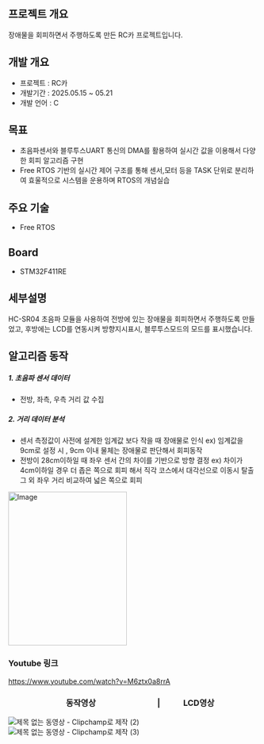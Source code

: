 ## 프로젝트 개요
장애물을 회피하면서 주행하도록 만든 RC카 프로젝트입니다.


## 개발 개요
- 프로젝트 : RC카
- 개발기간 : 2025.05.15 ~ 05.21
- 개발 언어 : C


## 목표
- 초음파센서와 블루투스UART 통신의 DMA를 활용하여 실시간 값을 이용해서 
  다양한 회피 알고리즘 구현
- Free RTOS 기반의 실시간 제어 구조를 통해 센서,모터 등을 TASK 단위로 분리하여
  효울적으로 시스템을 운용하며 RTOS의 개념실습

## 주요 기술
- Free RTOS

## Board
- STM32F411RE

## 세부설명
HC-SR04 초음파 모듈을 사용하여 전방에 있는 장애물을 회피하면서 주행하도록 만들었고, 
후방에는 LCD를 연동시켜 방향지시표시, 블루투스모드의 모드를 표시했습니다.
 
## 알고리즘 동작
##### 1. 초음파 센서 데이터 
  - 전방, 좌측, 우측 거리 값 수집
##### 2. 거리 데이터 분석 
  - 센서 측정값이 사전에 설계한 임계값 보다 작을 때 장애물로 인식
ex) 임계값을 9cm로 설정 시 , 9cm 이내 물체는 장애물로 판단해서 회피동작
  - 전방이 28cm이하일 때 좌우 센서 간의 차이를 기반으로 방향 결정
ex) 차이가 4cm이하일 경우 더 좁은 쪽으로 회피 해서 직각 코스에서 대각선으로 이동시 탈출
그 외 좌우 거리 비교하여 넓은 쪽으로 회피

<img width="239" height="310" alt="Image" src="https://github.com/user-attachments/assets/f8529b95-534c-4d95-a262-d12308d266f8" />


### Youtube 링크
https://www.youtube.com/watch?v=M6ztx0a8rrA


### &nbsp;&nbsp; &nbsp; &nbsp; &nbsp; &nbsp; &nbsp; &nbsp; &nbsp;&nbsp;&nbsp;&nbsp;&nbsp;&nbsp;&nbsp;&nbsp;&nbsp;&nbsp;&nbsp;&nbsp;&nbsp;&nbsp;&nbsp;동작영상   &nbsp;&nbsp;&nbsp; &nbsp;&nbsp;&nbsp;&nbsp;&nbsp;&nbsp;&nbsp;&nbsp;&nbsp;&nbsp;&nbsp;&nbsp;   &nbsp; &nbsp; &nbsp; &nbsp; &nbsp; &nbsp; &nbsp;    | &nbsp;&nbsp;&nbsp;&nbsp;&nbsp;&nbsp;&nbsp;&nbsp;&nbsp;&nbsp;&nbsp;LCD영상

![제목 없는 동영상 - Clipchamp로 제작 (2)](https://github.com/user-attachments/assets/8b5268bf-f44d-4a94-9d2a-56a41e47fb00) ![제목 없는 동영상 - Clipchamp로 제작 (3)](https://github.com/user-attachments/assets/c1e7d3a2-ba81-48b7-acfb-f3bf966ee5b0)

